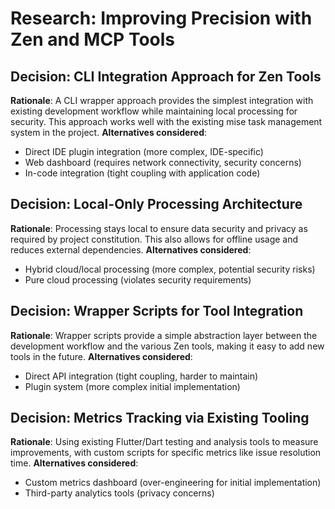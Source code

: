 # Research: Improving Precision with Zen and MCP Tools

## Decision: CLI Integration Approach for Zen Tools
**Rationale**: A CLI wrapper approach provides the simplest integration with existing development workflow while maintaining local processing for security. This approach works well with the existing mise task management system in the project.
**Alternatives considered**: 
- Direct IDE plugin integration (more complex, IDE-specific)
- Web dashboard (requires network connectivity, security concerns)
- In-code integration (tight coupling with application code)

## Decision: Local-Only Processing Architecture
**Rationale**: Processing stays local to ensure data security and privacy as required by project constitution. This also allows for offline usage and reduces external dependencies.
**Alternatives considered**:
- Hybrid cloud/local processing (more complex, potential security risks)
- Pure cloud processing (violates security requirements)

## Decision: Wrapper Scripts for Tool Integration
**Rationale**: Wrapper scripts provide a simple abstraction layer between the development workflow and the various Zen tools, making it easy to add new tools in the future.
**Alternatives considered**:
- Direct API integration (tight coupling, harder to maintain)
- Plugin system (more complex initial implementation)

## Decision: Metrics Tracking via Existing Tooling
**Rationale**: Using existing Flutter/Dart testing and analysis tools to measure improvements, with custom scripts for specific metrics like issue resolution time.
**Alternatives considered**:
- Custom metrics dashboard (over-engineering for initial implementation)
- Third-party analytics tools (privacy concerns)